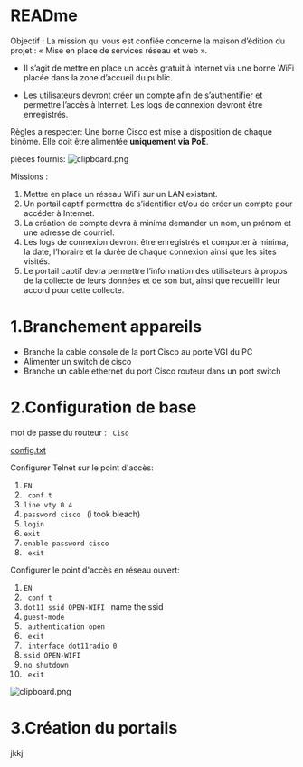# READme



Objectif : La mission qui vous est confiée concerne la maison d’édition du projet : « Mise en place de services réseau et web ».

* Il s’agit de mettre en place un accès gratuit à Internet via une borne WiFi placée dans la zone d’accueil du public.

* Les utilisateurs devront créer un compte afin de s’authentifier et permettre l’accès à Internet. Les logs de connexion devront être enregistrés.




 Règles a respecter: Une borne Cisco est mise à disposition de chaque binôme. Elle doit être alimentée **uniquement via PoE**.

pièces fournis:
![clipboard.png](SpoxSnqVZ-clipboard.png)


Missions :
1. Mettre en place un réseau WiFi sur un LAN existant.
2. Un portail captif permettra de s’identifier et/ou de créer un compte pour accéder à Internet.
3. La création de compte devra à minima demander un nom, un prénom et une adresse de courriel.
4. Les logs de connexion devront être enregistrés et comporter à minima, la date, l’horaire et la durée de chaque connexion ainsi que les sites visités.
5. Le portail captif devra permettre l’information des utilisateurs à propos de la collecte de leurs données et de son but, ainsi que recueillir leur accord pour cette collecte.


# 1.Branchement appareils
* Branche la cable console de la port Cisco au porte VGI du PC
* Alimenter un switch de cisco
* Branche un cable ethernet du port Cisco routeur dans un port switch


# 2.Configuration de base
mot de passe du routeur : ``` Ciso```

[config.txt]()

Configurer Telnet sur le point d'accès:

1. ``` EN  ```
2. ```  conf t ```
3. ``` line vty 0 4  ```
4. ``` password cisco  ``` (i took bleach)
5. ``` login  ```
6. ``` exit  ```
7. ``` enable password cisco  ```
8. ```  exit ```

Configurer le point d'accès en réseau ouvert: 
1. ``` EN  ```
2. ```  conf t ```
3. ``` dot11 ssid OPEN-WIFI  ``` name the ssid
4. ``` guest-mode  ```
5. ```  authentication open ```
6. ```  exit ```
7. ```  interface dot11radio 0 ```
8. ``` ssid OPEN-WIFI  ```
9. ``` no shutdown  ```
10. ```  exit ```



![clipboard.png](5yP0dbWLY-clipboard.png)
# 3.Création du portails

jkkj
